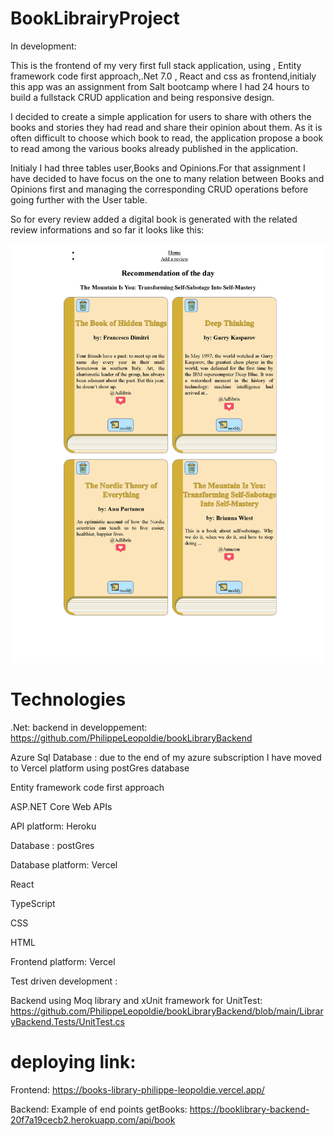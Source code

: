 # BookLibrairyProject
In development:

This is the frontend of my very first full stack application, using , Entity framework code first approach,.Net 7.0 , React and css as frontend,initialy this app was an assignment from Salt bootcamp where I had 24 hours to build a fullstack CRUD application  and being responsive design.

I decided to create a simple application for users to share with others the books and stories they had read and share their opinion about them. As it is often difficult to choose which book to read, the application propose a book to read among the various books already published in the application.

Initialy I had three tables user,Books and Opinions.For that assignment I have decided to have focus on the one to many relation between Books and Opinions first and managing the corresponding CRUD operations before going further with the User table.

So for every review added a digital book is generated with the related review informations and so far it looks like this:

![my image](presentation_image.png)



# Technologies
.Net: backend in developpement: https://github.com/PhilippeLeopoldie/bookLibraryBackend

Azure Sql Database : due to the end of my azure subscription I have moved to Vercel platform using postGres database

Entity framework code first approach

ASP.NET Core Web APIs

API platform: Heroku

Database : postGres

Database platform: Vercel

React

TypeScript

CSS

HTML

Frontend platform: Vercel

Test driven development : 

  Backend using Moq library and xUnit framework for UnitTest: https://github.com/PhilippeLeopoldie/bookLibraryBackend/blob/main/LibraryBackend.Tests/UnitTest.cs
  
   

# deploying link:

Frontend:
https://books-library-philippe-leopoldie.vercel.app/

Backend:
Example of end points getBooks: https://booklibrary-backend-20f7a19cecb2.herokuapp.com/api/book









